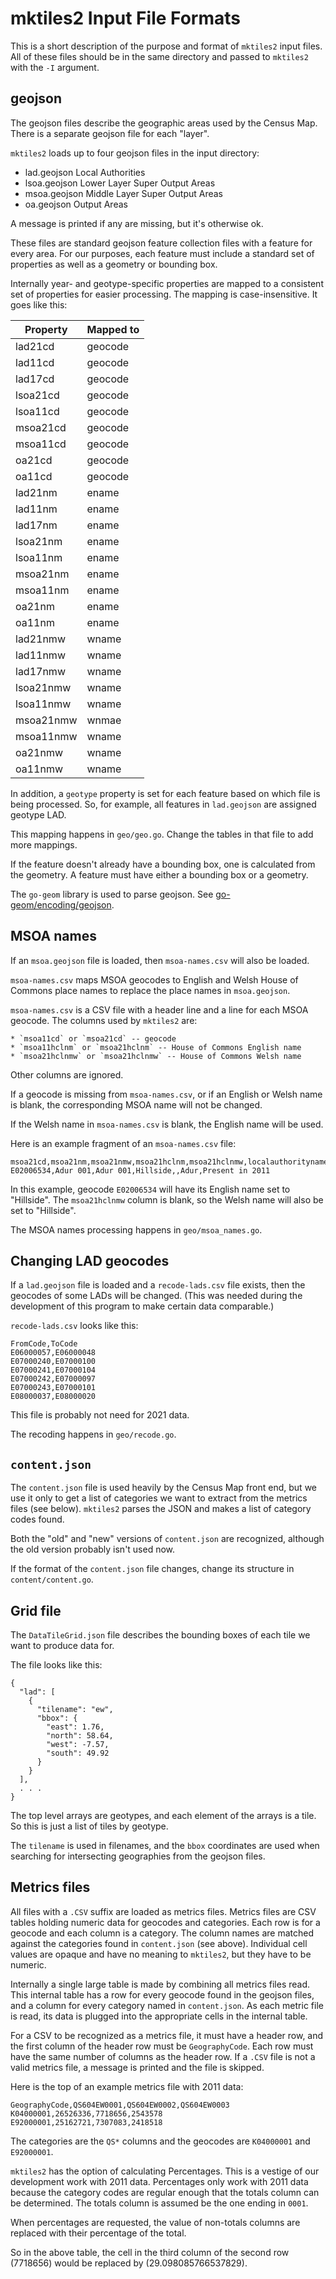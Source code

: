 # mktiles2 Input File Formats

This is a short description of the purpose and format of `mktiles2` input files.
All of these files should be in the same directory and passed to `mktiles2` with
the `-I` argument.

## geojson

The geojson files describe the geographic areas used by the Census Map.
There is a separate geojson file for each "layer".

`mktiles2` loads up to four geojson files in the input directory:

* lad.geojson	Local Authorities
* lsoa.geojson	Lower Layer Super Output Areas
* msoa.geojson	Middle Layer Super Output Areas
* oa.geojson	Output Areas

A message is printed if any are missing, but it's otherwise ok.

These files are standard geojson feature collection files with a feature for every
area.
For our purposes, each feature must include a standard set of properties as well
as a geometry or bounding box.

Internally year- and geotype-specific properties are mapped to a consistent set of
properties for easier processing.
The mapping is case-insensitive.
It goes like this:

|Property|Mapped to|
|---|---|
lad21cd|geocode
lad11cd|geocode
lad17cd|geocode
lsoa21cd|geocode
lsoa11cd|geocode
msoa21cd|geocode
msoa11cd|geocode
oa21cd|geocode
oa11cd|geocode
lad21nm|ename
lad11nm|ename
lad17nm|ename
lsoa21nm|ename
lsoa11nm|ename
msoa21nm|ename
msoa11nm|ename
oa21nm|ename
oa11nm|ename
lad21nmw|wname
lad11nmw|wname
lad17nmw|wname
lsoa21nmw|wname
lsoa11nmw|wname
msoa21nmw|wnmae
msoa11nmw|wname
oa21nmw|wname
oa11nmw|wname

In addition, a `geotype` property is set for each feature based on which file is being
processed.
So, for example, all features in `lad.geojson` are assigned geotype LAD.

This mapping happens in `geo/geo.go`.
Change the tables in that file to add more mappings.

If the feature doesn't already have a bounding box, one is calculated from the geometry.
A feature must have either a bounding box or a geometry.

The `go-geom` library is used to parse geojson.
See [go-geom/encoding/geojson](https://pkg.go.dev/github.com/twpayne/go-geom/encoding/geojson).

## MSOA names

If an `msoa.geojson` file is loaded, then `msoa-names.csv` will also be loaded.

`msoa-names.csv` maps MSOA geocodes to English and Welsh House of Commons place names
to replace the place names in `msoa.geojson`.

`msoa-names.csv` is a CSV file with a header line and a line for each MSOA geocode.
The columns used by `mktiles2` are:

	* `msoa11cd` or `msoa21cd` -- geocode
	* `msoa11hclnm` or `msoa21hclnm` -- House of Commons English name
	* `msoa21hclnmw` or `msoa21hclnmw` -- House of Commons Welsh name

Other columns are ignored.

If a geocode is missing from `msoa-names.csv`, or if an English or Welsh name is blank,
the corresponding MSOA name will not be changed.

If the Welsh name in `msoa-names.csv` is blank, the English name will be used.

Here is an example fragment of an `msoa-names.csv` file:

	msoa21cd,msoa21nm,msoa21nmw,msoa21hclnm,msoa21hclnmw,localauthorityname,type
	E02006534,Adur 001,Adur 001,Hillside,,Adur,Present in 2011

In this example, geocode `E02006534` will have its English name set to "Hillside".
The `msoa21hclnmw` column is blank, so the Welsh name will also be set to "Hillside".

The MSOA names processing happens in `geo/msoa_names.go`.

## Changing LAD geocodes

If a `lad.geojson` file is loaded and a `recode-lads.csv` file exists, then the geocodes
of some LADs will be changed.
(This was needed during the development of this program to make certain data comparable.)

`recode-lads.csv` looks like this:

	FromCode,ToCode
	E06000057,E06000048
	E07000240,E07000100
	E07000241,E07000104
	E07000242,E07000097
	E07000243,E07000101
	E08000037,E08000020

This file is probably not need for 2021 data.

The recoding happens in `geo/recode.go`.

## `content.json`

The `content.json` file is used heavily by the Census Map front end, but we use it only
to get a list of categories we want to extract from the metrics files (see below).
`mktiles2` parses the JSON and makes a list of category codes found.

Both the "old" and "new" versions of `content.json` are recognized, although the old
version probably isn't used now.

If the format of the `content.json` file changes, change its structure in
`content/content.go`.

## Grid file

The `DataTileGrid.json` file describes the bounding boxes of each tile we want to
produce data for.

The file looks like this:

	{
	  "lad": [
	    {
	      "tilename": "ew",
	      "bbox": {
	        "east": 1.76,
	        "north": 58.64,
	        "west": -7.57,
	        "south": 49.92
	      }
	    }
	  ],
 	  . . .
	}

The top level arrays are geotypes, and each element of the arrays is a tile.
So this is just a list of tiles by geotype.

The `tilename` is used in filenames, and the `bbox` coordinates are used when searching
for intersecting geographies from the geojson files.

## Metrics files

All files with a `.CSV` suffix are loaded as metrics files.
Metrics files are CSV tables holding numeric data for geocodes and categories.
Each row is for a geocode and each column is a category.
The column names are matched against the categories found in `content.json` (see above).
Individual cell values are opaque and have no meaning to `mktiles2`, but they have to be numeric.

Internally a single large table is made by combining all metrics files read.
This internal table has a row for every geocode found in the geojson files, and a column for
every category named in `content.json`.
As each metric file is read, its data is plugged into the appropriate cells in the internal table.

For a CSV to be recognized as a metrics file, it must have a header row, and the first column of
the header row must be `GeographyCode`.
Each row must have the same number of columns as the header row.
If a `.CSV` file is not a valid metrics file, a message is printed and the file is skipped.

Here is the top of an example metrics file with 2011 data:

	GeographyCode,QS604EW0001,QS604EW0002,QS604EW0003
	K04000001,26526336,7718656,2543578
	E92000001,25162721,7307083,2418518

The categories are the `QS*` columns and the geocodes are `K04000001` and `E92000001`.

`mktiles2` has the option of calculating Percentages.
This is a vestige of our development work with 2011 data.
Percentages only work with 2011 data because the category codes are regular enough that the totals
column can be determined.
The totals column is assumed be the one ending in `0001`.

When percentages are requested, the value of non-totals columns are replaced with their percentage
of the total.

So in the above table, the cell in the third column of the second row (7718656) would be replaced by
(29.098085766537829).
